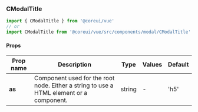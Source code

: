 ### CModalTitle

```jsx
import { CModalTitle } from '@coreui/vue'
// or
import CModalTitle from '@coreui/vue/src/components/modal/CModalTitle'
```

#### Props

| Prop name | Description                                                                             | Type   | Values | Default |
| --------- | --------------------------------------------------------------------------------------- | ------ | ------ | ------- |
| **as**    | Component used for the root node. Either a string to use a HTML element or a component. | string | -      | 'h5'    |
